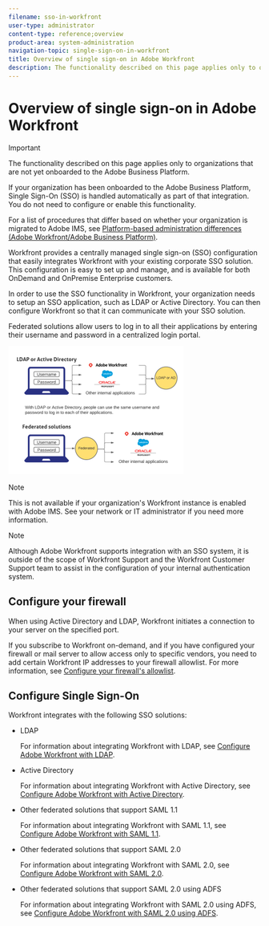 ```yaml
---
filename: sso-in-workfront
user-type: administrator
content-type: reference;overview
product-area: system-administration
navigation-topic: single-sign-on-in-workfront
title: Overview of single sign-on in Adobe Workfront
description: The functionality described on this page applies only to organizations that are not yet onboarded to the Adobe Business Platform.
---
```


# Overview of single sign-on in Adobe Workfront

>[!IMPORTANT]
>
>The functionality described on this page applies only to organizations that are not yet onboarded to the Adobe Business Platform.
>
>If your organization has been onboarded to the Adobe Business Platform, Single Sign-On (SSO) is handled automatically as part of that integration. You do not need to configure or enable this functionality.
>
>For a list of procedures that differ based on whether your organization is migrated to Adobe IMS, see [Platform-based administration differences (Adobe Workfront/Adobe Business Platform)](../../../administration-and-setup/get-started-wf-administration/actions-in-admin-console.md).

Workfront provides a centrally managed single sign-on (SSO) configuration that easily integrates Workfront with your existing corporate SSO solution. This configuration is easy to set up and manage, and is available for both OnDemand and OnPremise Enterprise customers. 

<!--
<span style="color: #ff1493;" data-mc-conditions="QuicksilverOrClassic.Draft mode">What are OnDemand and OnPremise Enterprise customers?</span>
-->

In order to use the SSO functionality in Workfront, your organization needs to setup an SSO application, such as LDAP or Active Directory. You can then configure Workfront so that it can communicate with your SSO solution.

Federated solutions allow users to log in to all their applications by entering their username and password in a centralized login portal.

![](assets/overview-sso-wf-350x256.png)

>[!NOTE]
>
>This is not available if your organization's Workfront instance is enabled with Adobe IMS. See your network or IT administrator if you need more information.

>[!NOTE]
>
>Although Adobe Workfront supports integration with an SSO system, it is outside of the scope of Workfront Support and the Workfront Customer Support team to assist in the configuration of your internal authentication system.

## Configure your firewall

When using Active Directory and LDAP, Workfront initiates a connection to your server on the specified port.

If you subscribe to Workfront on-demand, and if you have configured your firewall or mail server to allow access only to specific vendors, you need to add certain Workfront IP addresses to your firewall allowlist. For more information, see [Configure your firewall's allowlist](../../../administration-and-setup/get-started-wf-administration/configure-your-firewall.md).

## Configure Single Sign-On

Workfront integrates with the following SSO solutions:

* LDAP

  For information about integrating Workfront with LDAP, see [Configure Adobe Workfront with LDAP](../../../administration-and-setup/add-users/single-sign-on/configure-workfront-ldap.md).

* Active Directory

  For information about integrating Workfront with Active Directory, see [Configure Adobe Workfront with Active Directory](../../../administration-and-setup/add-users/single-sign-on/configure-workfront-ad.md).

* Other federated solutions that support SAML 1.1

  For information about integrating Workfront with SAML 1.1, see [Configure Adobe Workfront with SAML 1.1](../../../administration-and-setup/add-users/single-sign-on/configure-workfront-saml-1.1.md).

* Other federated solutions that support SAML 2.0

  For information about integrating Workfront with SAML 2.0, see [Configure Adobe Workfront with SAML 2.0](../../../administration-and-setup/add-users/single-sign-on/configure-workfront-saml-2.md).

* Other federated solutions that support SAML 2.0 using ADFS

  For information about integrating Workfront with SAML 2.0 using ADFS, see [Configure Adobe Workfront with SAML 2.0 using ADFS](../../../administration-and-setup/add-users/single-sign-on/configure-workfront-saml-2-adfs.md).

